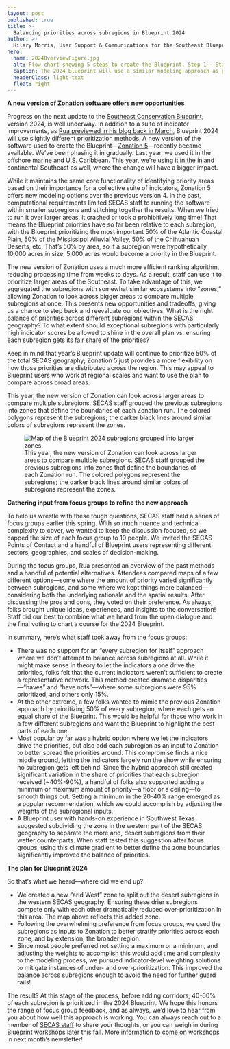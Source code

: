 ```yaml
---
layout: post
published: true
title: >-
  Balancing priorities across subregions in Blueprint 2024
author: >-
  Hilary Morris, User Support & Communications for the Southeast Blueprint
hero:
  name: 2024OverviewFigure.jpg
  alt: Flow chart showing 5 steps to create the Blueprint. Step 1 - Start with natural and cultural resource indicators; Step 2 - Divide the region into zones; Step 3 - Use indicators to rank areas within zones; Step 4 - Add connectivity by identifying corridors linking hubs; Step 5 - Combine priority areas and corridors in the Blueprint
  caption: The 2024 Blueprint will use a similar modeling approach as previous years, but refines the process used to run <a href="https://www.syke.fi/en-US/Research__development/Nature/Specialist_work/Zonation_in_Finland/Zonation_software">Zonation</a>, the conservation planning software used to make the Blueprint (steps 2 and 3 in this figure). 
  headerClass: light-text
  float: right
---
```

**A new version of Zonation software offers new opportunities**

Progress on the next update to the [Southeast Conservation Blueprint](https://secassoutheast.org/blueprint), version 2024, is well underway. In addition to a suite of indicator improvements, as [Rua previewed in his blog back in March](https://secassoutheast.org/2024/03/26/The-plan-for-the-2024-Southeast-Conservation-Blueprint.html), Blueprint 2024 will use slightly different prioritization methods. A new version of the software used to create the Blueprint—[Zonation 5](https://www.syke.fi/en-US/Research__development/Nature/Specialist_work/Zonation_in_Finland/Zonation_software)—recently became available. We’ve been phasing it in gradually. Last year, we used it in the offshore marine and U.S. Caribbean. This year, we’re using it in the inland continental Southeast as well, where the change will have a bigger impact.<!--more--> 

While it maintains the same core functionality of identifying priority areas based on their importance for a collective suite of indicators, Zonation 5 offers new modeling options over the previous version 4. In the past, computational requirements limited SECAS staff to running the software within smaller subregions and stitching together the results. When we tried to run it over larger areas, it crashed or took a prohibitively long time! That means the Blueprint priorities have so far been relative to each subregion, with the Blueprint prioritizing the most important 50% of the Atlantic Coastal Plain, 50% of the Mississippi Alluvial Valley, 50% of the Chihuahuan Deserts, etc. That’s 50% by area, so if a subregion were hypothetically 10,000 acres in size, 5,000 acres would become a priority in the Blueprint.  

The new version of Zonation uses a much more efficient ranking algorithm, reducing processing time from weeks to days. As a result, staff can use it to prioritize larger areas of the Southeast. To take advantage of this, we aggregated the subregions with somewhat similar ecosystems into “zones,” allowing Zonation to look across bigger areas to compare multiple subregions at once. This presents new opportunities and tradeoffs, giving us a chance to step back and reevaluate our objectives. What is the right balance of priorities across different subregions within the SECAS geography? To what extent should exceptional subregions with particularly high indicator scores be allowed to shine in the overall plan vs. ensuring each subregion gets its fair share of the priorities?  

Keep in mind that year’s Blueprint update will continue to prioritize 50% of the total SECAS geography; Zonation 5 just provides a more flexibility on how those priorities are distributed across the region. This may appeal to Blueprint users who work at regional scales and want to use the plan to compare across broad areas. 

This year, the new version of Zonation can look across larger areas to compare multiple subregions. SECAS staff grouped the previous subregions into zones that define the boundaries of each Zonation run. The colored polygons represent the subregions; the darker black lines around similar colors of subregions represent the zones. 

<figure>
  <img src="http://secassoutheast.org/images/2024SubregionsZones.jpg" alt="Map of the Blueprint 2024 subregions grouped into larger zones."/>
  <figcaption>This year, the new version of Zonation can look across larger areas to compare multiple subregions. SECAS staff grouped the previous subregions into zones that define the boundaries of each Zonation run. The colored polygons represent the subregions; the darker black lines around similar colors of subregions represent the zones.</figcaption>
</figure>

**Gathering input from focus groups to refine the new approach**

To help us wrestle with these tough questions, SECAS staff held a series of focus groups earlier this spring. With so much nuance and technical complexity to cover, we wanted to keep the discussion focused, so we capped the size of each focus group to 10 people. We invited the SECAS Points of Contact and a handful of Blueprint users representing different sectors, geographies, and scales of decision-making. 

During the focus groups, Rua presented an overview of the past methods and a handful of potential alternatives. Attendees compared maps of a few different options—some where the amount of priority varied significantly between subregions, and some where we kept things more balanced—considering both the underlying rationale and the spatial results. After discussing the pros and cons, they voted on their preference. As always, folks brought unique ideas, experiences, and insights to the conversation! Staff did our best to combine what we heard from the open dialogue and the final voting to chart a course for the 2024 Blueprint. 

In summary, here’s what staff took away from the focus groups: 

- There was no support for an “every subregion for itself” approach where we don’t attempt to balance across subregions at all. While it might make sense in theory to let the indicators alone drive the priorities, folks felt that the current indicators weren’t sufficient to create a representative network. This method created dramatic disparities—“haves” and “have nots”—where some subregions were 95% prioritized, and others only 15%. 
- At the other extreme, a few folks wanted to mimic the previous Zonation approach by prioritizing 50% of every subregion, where each gets an equal share of the Blueprint. This would be helpful for those who work in a few different subregions and want the Blueprint to highlight the best parts of each one. 
- Most popular by far was a hybrid option where we let the indicators drive the priorities, but also add each subregion as an input to Zonation to better spread the priorities around. This compromise finds a nice middle ground, letting the indicators largely run the show while ensuring no subregion gets left behind. Since the hybrid approach still created significant variation in the share of priorities that each subregion received (~40%-90%), a handful of folks also supported adding a minimum or maximum amount of priority—a floor or a ceiling—to smooth things out. Setting a minimum in the 20-40% range emerged as a popular recommendation, which we could accomplish by adjusting the weights of the subregional inputs. 
- A Blueprint user with hands-on experience in Southwest Texas suggested subdividing the zone in the western part of the SECAS geography to separate the more arid, desert subregions from their wetter counterparts. When staff tested this suggestion after focus groups, using this climate gradient to better define the zone boundaries significantly improved the balance of priorities. 

**The plan for Blueprint 2024**

So that’s what we heard—where did we end up? 

- We created a new “arid West” zone to split out the desert subregions in the western SECAS geography. Ensuring these drier subregions compete only with each other dramatically reduced over-prioritization in this area. The map above reflects this added zone. 
- Following the overwhelming preference from focus groups, we used the subregions as inputs to Zonation to better stratify priorities across each zone, and by extension, the broader region. 
- Since most people preferred not setting a maximum or a minimum, and adjusting the weights to accomplish this would add time and complexity to the modeling process, we pursued indicator-level weighting solutions to mitigate instances of under- and over-prioritization. This improved the balance across subregions enough to avoid the need for further guard rails! 

The result? At this stage of the process, before adding corridors, 40-60% of each subregion is prioritized in the 2024 Blueprint. We hope this honors the range of focus group feedback, and as always, we’d love to hear from you about how well this approach is working. You can always reach out to a member of [SECAS staff](https://secassoutheast.org/staff) to share your thoughts, or you can weigh in during Blueprint workshops later this fall. More information to come on workshops in next month’s newsletter! 
